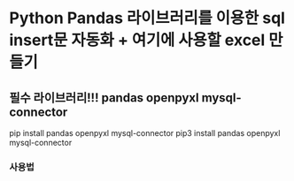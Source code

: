 # Python Pandas 라이브러리를 이용한 sql insert문 자동화 + 여기에 사용할 excel 만들기

## 필수 라이브러리!!! pandas openpyxl mysql-connector
pip install pandas openpyxl mysql-connector
pip3 install pandas openpyxl mysql-connector

### 사용법

